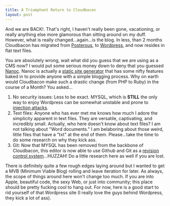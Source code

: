 ```yaml
---
title: A Triumphant Return to Cloudbacon
layout: post
---
```


And we are BACK!. That's right, I haven't really been gone, vacationing, or
really anything else more glamorous than sitting around on my duff. However,
what is really changed...again...is the blog. In less, than 2 months Cloudbacon
has migrated from [Posterous](www.posterous.com), to
[Wordpress](www.wordpress.org), and now resides in flat text files.

You are absolutely wrong, wait what did you guess that we are using as a CMS
now? I would put some serious money down to deny that you guessed
[Nanoc](http://nanoc.stoneship.org). Nanoc is actually a [static site
generator](http://blog.guestlistapp.com/post/2304152860/five-reasons-to-use-a-static-site-generator-instead-of)
that has some nifty features baked in to provide anyone with a simple blogging
process. Why on earth would Cloudbacon make such a drastic change (from PHP to
Ruby) in the course of a Month? You asked...

1. No security issues: Less to be exact. MYSQL, which is **STILL** the only way
	 to enjoy Wordpress can be somewhat unstable and prone to [injection
	 attacks](http://unixwiz.net/techtips/sql-injection.html).
2. Text files: Anyone who has ever met me knows how much I adore the simplicity
	 apparent in text files. They are versatile, captivating, and incredibly
	 small. Actually, who here doesn't know about text files? I am not talking
	 about "Word documents." I am belaboring about those weird, little files that
	 have a "txt" at the end of them. Please...take the time to do some research
	 on why they kick ass.
3. Git: Now that MYSQL has been removed from the backbone of Cloudbacon, this
	 editor is now able to use Github and Git as a [revision control
	 system](http://en.wikipedia.org/wiki/Revision_control)...HUZZAH! Do a little
	 research here as well if you are lost.

There is definitely quite a few rough edges laying around but I wanted to get a
MVB (Minimum Viable Blog) rolling and leave iteration for later. As always, the
scope of things around here won't change too much. If you are into Apple,
beautiful code, the sexy Web, or just into community; this place should be
pretty fucking cool to hang out. For now, here is a good start to rid yourself
of that Wordpress site (I really love the guys behind Wordpress, they kick a
lot of ass).

<script src="https://gist.github.com/526571.js"> </script>
